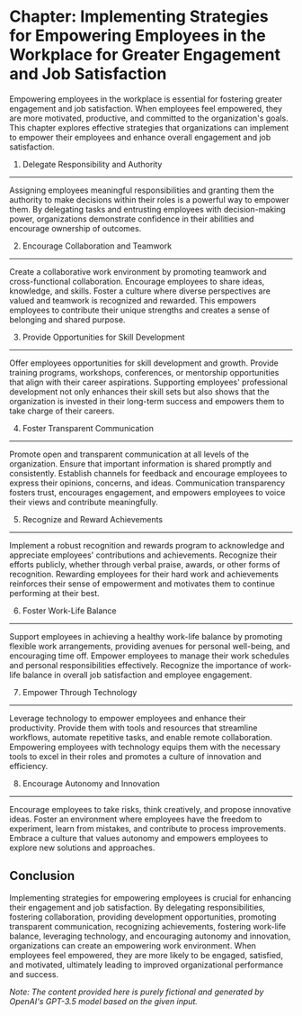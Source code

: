 Chapter: Implementing Strategies for Empowering Employees in the Workplace for Greater Engagement and Job Satisfaction
======================================================================================================================

Empowering employees in the workplace is essential for fostering greater engagement and job satisfaction. When employees feel empowered, they are more motivated, productive, and committed to the organization's goals. This chapter explores effective strategies that organizations can implement to empower their employees and enhance overall engagement and job satisfaction.

1. Delegate Responsibility and Authority
----------------------------------------

Assigning employees meaningful responsibilities and granting them the authority to make decisions within their roles is a powerful way to empower them. By delegating tasks and entrusting employees with decision-making power, organizations demonstrate confidence in their abilities and encourage ownership of outcomes.

2. Encourage Collaboration and Teamwork
---------------------------------------

Create a collaborative work environment by promoting teamwork and cross-functional collaboration. Encourage employees to share ideas, knowledge, and skills. Foster a culture where diverse perspectives are valued and teamwork is recognized and rewarded. This empowers employees to contribute their unique strengths and creates a sense of belonging and shared purpose.

3. Provide Opportunities for Skill Development
----------------------------------------------

Offer employees opportunities for skill development and growth. Provide training programs, workshops, conferences, or mentorship opportunities that align with their career aspirations. Supporting employees' professional development not only enhances their skill sets but also shows that the organization is invested in their long-term success and empowers them to take charge of their careers.

4. Foster Transparent Communication
-----------------------------------

Promote open and transparent communication at all levels of the organization. Ensure that important information is shared promptly and consistently. Establish channels for feedback and encourage employees to express their opinions, concerns, and ideas. Communication transparency fosters trust, encourages engagement, and empowers employees to voice their views and contribute meaningfully.

5. Recognize and Reward Achievements
------------------------------------

Implement a robust recognition and rewards program to acknowledge and appreciate employees' contributions and achievements. Recognize their efforts publicly, whether through verbal praise, awards, or other forms of recognition. Rewarding employees for their hard work and achievements reinforces their sense of empowerment and motivates them to continue performing at their best.

6. Foster Work-Life Balance
---------------------------

Support employees in achieving a healthy work-life balance by promoting flexible work arrangements, providing avenues for personal well-being, and encouraging time off. Empower employees to manage their work schedules and personal responsibilities effectively. Recognize the importance of work-life balance in overall job satisfaction and employee engagement.

7. Empower Through Technology
-----------------------------

Leverage technology to empower employees and enhance their productivity. Provide them with tools and resources that streamline workflows, automate repetitive tasks, and enable remote collaboration. Empowering employees with technology equips them with the necessary tools to excel in their roles and promotes a culture of innovation and efficiency.

8. Encourage Autonomy and Innovation
------------------------------------

Encourage employees to take risks, think creatively, and propose innovative ideas. Foster an environment where employees have the freedom to experiment, learn from mistakes, and contribute to process improvements. Embrace a culture that values autonomy and empowers employees to explore new solutions and approaches.

Conclusion
----------

Implementing strategies for empowering employees is crucial for enhancing their engagement and job satisfaction. By delegating responsibilities, fostering collaboration, providing development opportunities, promoting transparent communication, recognizing achievements, fostering work-life balance, leveraging technology, and encouraging autonomy and innovation, organizations can create an empowering work environment. When employees feel empowered, they are more likely to be engaged, satisfied, and motivated, ultimately leading to improved organizational performance and success.

*Note: The content provided here is purely fictional and generated by OpenAI's GPT-3.5 model based on the given input.*
